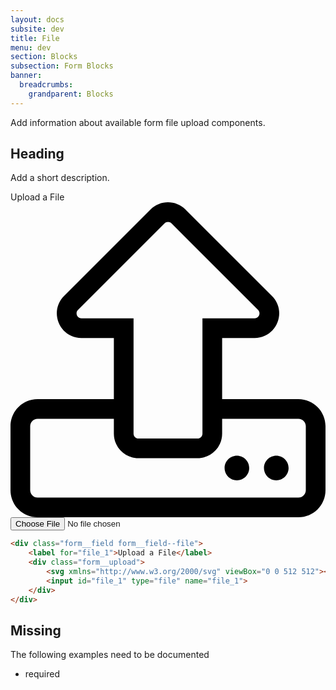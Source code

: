 ```yaml
---
layout: docs
subsite: dev
title: File
menu: dev
section: Blocks
subsection: Form Blocks
banner:
  breadcrumbs:
    grandparent: Blocks
---
```


Add information about available form file upload components.

## Heading

Add a short description.

<div class="b-form">
  <div class="form__field form__field--file">
      <label for="file_1">Upload a File</label>
      <div class="form__upload">
          <svg xmlns="http://www.w3.org/2000/svg" viewBox="0 0 512 512"><path d="M452 432c0 11-9 20-20 20s-20-9-20-20 9-20 20-20 20 9 20 20zm-84-20c-11 0-20 9-20 20s9 20 20 20 20-9 20-20-9-20-20-20zm144-48v104c0 24.3-19.7 44-44 44H44c-24.3 0-44-19.7-44-44V364c0-24.3 19.7-44 44-44h124v-99.3h-52.7c-35.6 0-53.4-43.1-28.3-68.3L227.7 11.7c15.6-15.6 40.9-15.6 56.6 0L425 152.4c25.2 25.2 7.3 68.3-28.3 68.3H344V320h124c24.3 0 44 19.7 44 44zM200 188.7V376c0 4.4 3.6 8 8 8h96c4.4 0 8-3.6 8-8V188.7h84.7c7.1 0 10.7-8.6 5.7-13.7L261.7 34.3c-3.1-3.1-8.2-3.1-11.3 0L109.7 175c-5 5-1.5 13.7 5.7 13.7H200zM480 364c0-6.6-5.4-12-12-12H344v24c0 22.1-17.9 40-40 40h-96c-22.1 0-40-17.9-40-40v-24H44c-6.6 0-12 5.4-12 12v104c0 6.6 5.4 12 12 12h424c6.6 0 12-5.4 12-12V364z"/></svg>
          <input id="file_1" type="file" name="file_1">
      </div>
  </div>
</div>

```html
<div class="form__field form__field--file">
    <label for="file_1">Upload a File</label>
    <div class="form__upload">
        <svg xmlns="http://www.w3.org/2000/svg" viewBox="0 0 512 512"><path d="M452 432c0 11-9 20-20 20s-20-9-20-20 9-20 20-20 20 9 20 20zm-84-20c-11 0-20 9-20 20s9 20 20 20 20-9 20-20-9-20-20-20zm144-48v104c0 24.3-19.7 44-44 44H44c-24.3 0-44-19.7-44-44V364c0-24.3 19.7-44 44-44h124v-99.3h-52.7c-35.6 0-53.4-43.1-28.3-68.3L227.7 11.7c15.6-15.6 40.9-15.6 56.6 0L425 152.4c25.2 25.2 7.3 68.3-28.3 68.3H344V320h124c24.3 0 44 19.7 44 44zM200 188.7V376c0 4.4 3.6 8 8 8h96c4.4 0 8-3.6 8-8V188.7h84.7c7.1 0 10.7-8.6 5.7-13.7L261.7 34.3c-3.1-3.1-8.2-3.1-11.3 0L109.7 175c-5 5-1.5 13.7 5.7 13.7H200zM480 364c0-6.6-5.4-12-12-12H344v24c0 22.1-17.9 40-40 40h-96c-22.1 0-40-17.9-40-40v-24H44c-6.6 0-12 5.4-12 12v104c0 6.6 5.4 12 12 12h424c6.6 0 12-5.4 12-12V364z"/></svg>
        <input id="file_1" type="file" name="file_1">
    </div>
</div>
```

## Missing

The following examples need to be documented

- required